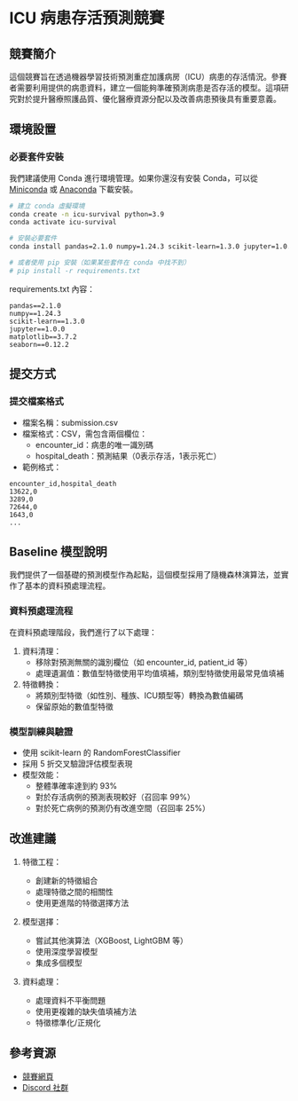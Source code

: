 # ICU 病患存活預測競賽

## 競賽簡介

這個競賽旨在透過機器學習技術預測重症加護病房（ICU）病患的存活情況。參賽者需要利用提供的病患資料，建立一個能夠準確預測病患是否存活的模型。這項研究對於提升醫療照護品質、優化醫療資源分配以及改善病患預後具有重要意義。

## 環境設置

### 必要套件安裝
我們建議使用 Conda 進行環境管理。如果你還沒有安裝 Conda，可以從 [Miniconda](https://docs.conda.io/en/latest/miniconda.html) 或 [Anaconda](https://www.anaconda.com/download) 下載安裝。

```bash
# 建立 conda 虛擬環境
conda create -n icu-survival python=3.9
conda activate icu-survival

# 安裝必要套件
conda install pandas=2.1.0 numpy=1.24.3 scikit-learn=1.3.0 jupyter=1.0.0 matplotlib=3.7.2 seaborn=0.12.2

# 或者使用 pip 安裝（如果某些套件在 conda 中找不到）
# pip install -r requirements.txt
```

requirements.txt 內容：
```
pandas==2.1.0
numpy==1.24.3
scikit-learn==1.3.0
jupyter==1.0.0
matplotlib==3.7.2
seaborn==0.12.2
```

## 提交方式

### 提交檔案格式
- 檔案名稱：submission.csv
- 檔案格式：CSV，需包含兩個欄位：
  - encounter_id：病患的唯一識別碼
  - hospital_death：預測結果（0表示存活，1表示死亡）
- 範例格式：
```csv
encounter_id,hospital_death
13622,0
3289,0
72644,0
1643,0
...
```

## Baseline 模型說明

我們提供了一個基礎的預測模型作為起點，這個模型採用了隨機森林演算法，並實作了基本的資料預處理流程。

### 資料預處理流程
在資料預處理階段，我們進行了以下處理：
1. 資料清理：
   - 移除對預測無關的識別欄位（如 encounter_id, patient_id 等）
   - 處理遺漏值：數值型特徵使用平均值填補，類別型特徵使用最常見值填補
2. 特徵轉換：
   - 將類別型特徵（如性別、種族、ICU類型等）轉換為數值編碼
   - 保留原始的數值型特徵

### 模型訓練與驗證
- 使用 scikit-learn 的 RandomForestClassifier
- 採用 5 折交叉驗證評估模型表現
- 模型效能：
  - 整體準確率達到約 93%
  - 對於存活病例的預測表現較好（召回率 99%）
  - 對於死亡病例的預測仍有改進空間（召回率 25%）

## 改進建議
1. 特徵工程：
   - 創建新的特徵組合
   - 處理特徵之間的相關性
   - 使用更進階的特徵選擇方法

2. 模型選擇：
   - 嘗試其他演算法（XGBoost, LightGBM 等）
   - 使用深度學習模型
   - 集成多個模型

3. 資料處理：
   - 處理資料不平衡問題
   - 使用更複雜的缺失值填補方法
   - 特徵標準化/正規化

## 參考資源
- [競賽網頁](https://scoml.org/competition/survival-prediction)
- [Discord 社群](https://discord.gg/3tupXYqXa8)

